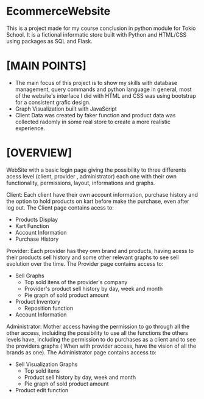 # EcommerceWebsite

This is a project made for my course conclusion in python module for Tokio School. It is a fictional informatic store built with Python 
and HTML/CSS using packages as SQL and Flask.

# [MAIN POINTS] #

* The main focus of this project is to show my skills with database management, query commands and python language in general, most 
of the website's interface I did with HTML and CSS was using bootstrap for a consistent grafic design.
* Graph Visualization built with JavaScript
* Client Data was created by faker function and product data was collected radomly in some real store to create a more realistic experience.  

# [OVERVIEW] #

WebSite with a basic login page giving the possibility to three differents acess level (client, provider , administrator) each one with their own functionality, 
permissions, layout, informations and graphs. 

Client:
  Each client have their own account information, purchase history and the option to hold products on kart before make the
  purchase, even after log out. The Client page contains acess to:

 * Products Display
 * Kart Function
 * Account Information
 * Purchase History
 
 
Provider:
  Each provider has they own brand and products, having acess to their products sell history and some other relevant graphs 
  to see sell evolution over the time. The Provider page contains access to:
  
 * Sell Graphs 
     - Top sold itens of the provider's company
     - Provider's product sell history by day, week and month
     - Pie graph of sold product amount
 * Product Inventory
     - Reposition function
 * Account Information
 
 Administrator:
   Mother access having the permission to go through all the other access, incluiding the possibility to use all the functions
   the others levels have, including the permission to do purchases as a client and to see the providers graphs ( When with
   provider access, have the vision of all the brands as one). The Administrator page contains access to:
   * Sell Visualization Graphs 
     - Top sold itens 
     - Product sell history by day, week and month
     - Pie graph of sold product amount
   * Product edit function
   
   
   
   
   
   
   
   
 
 
 

